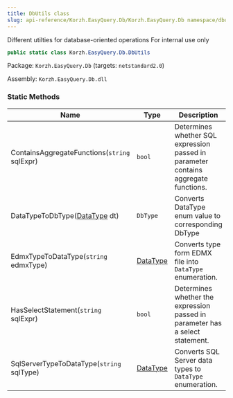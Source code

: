 ```yaml
---
title: DbUtils class
slug: api-reference/Korzh.EasyQuery.Db/Korzh.EasyQuery.Db namespace/dbutils-class
---
```



Different utilties for database-oriented operations  For internal use only
```csharp
public static class Korzh.EasyQuery.Db.DbUtils

```
Package: `Korzh.EasyQuery.Db` (targets: `netstandard2.0`)

Assembly: `Korzh.EasyQuery.Db.dll`

### Static Methods

| Name | Type | Description | 
| --- | --- | --- | 
| ContainsAggregateFunctions(`string` sqlExpr) | `bool` | Determines whether SQL expression passed in parameter contains aggregate functions. | 
| DataTypeToDbType([DataType](/api-reference/easydata-core/easydata-namespace/datatype-enum) dt) | `DbType` | Converts DataType enum value to corresponding DbType | 
| EdmxTypeToDataType(`string` edmxType) | [DataType](/api-reference/easydata-core/easydata-namespace/datatype-enum) | Converts type form EDMX file into `DataType` enumeration. | 
| HasSelectStatement(`string` sqlExpr) | `bool` | Determines whether the expression passed in parameter has a select statement. | 
| SqlServerTypeToDataType(`string` sqlType) | [DataType](/api-reference/easydata-core/easydata-namespace/datatype-enum) | Converts SQL Server data types to `DataType` enumeration. |